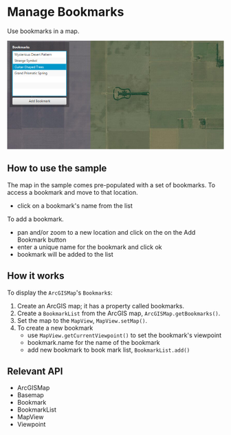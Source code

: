 # Manage Bookmarks

Use bookmarks in a map.

![](ManageBookmarks.png)

## How to use the sample

The map in the sample comes pre-populated with a set of bookmarks.
  To access a bookmark and move to that location.
  - click on a bookmark's name from the list

To add a bookmark.
  - pan and/or zoom to a new location and click on the on the Add Bookmark button
  - enter a unique name for the bookmark and click ok
  - bookmark will be added to the list

## How it works

To display the `ArcGISMap`'s `Bookmark`s:

1.  Create an ArcGIS map; it has a property called bookmarks.
2.  Create a `BookmarkList` from the ArcGIS map, `ArcGISMap.getBookmarks()`.
3.  Set the map to the `MapView`, `MapView.setMap()`.
4.  To create a new bookmark
    *   use `MapView.getCurrentViewpoint()` to set the bookmark's viewpoint
    *   bookmark.name for the name of the bookmark
    *   add new bookmark to book mark list, `BookmarkList.add()`

## Relevant API

*   ArcGISMap
*   Basemap
*   Bookmark
*   BookmarkList
*   MapView
*   Viewpoint
